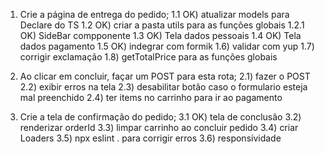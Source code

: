 1) Crie a página de entrega do pedido;
  1.1 OK) atualizar models para Declare do TS
  1.2 OK) criar a pasta utils para as funções globais
  1.2.1 OK) SideBar compponente
  1.3 OK) Tela dados pessoais
  1.4 OK) Tela dados pagamento
  1.5 OK) indegrar com formik
  1.6) validar com yup
  1.7) corrigir exclamação
  1.8) getTotalPrice para as funções globais

2) Ao clicar em concluir, façar um POST para esta rota;
  2.1) fazer o POST
  2.2) exibir erros na tela
  2.3) desabilitar botão caso o formulario esteja mal preenchido
  2.4) ter items no carrinho para ir ao pagamento

3) Crie a tela de confirmação do pedido;
  3.1 OK) tela de conclusão
  3.2) renderizar orderId
  3.3) limpar carrinho ao concluir pedido
  3.4) criar Loaders
  3.5) npx eslint . para corrigir erros
  3.6) responsividade
